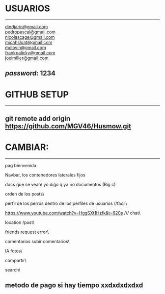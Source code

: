 # USUARIOS
----------------------------------------------------
dindjarin@gmail.com\
pedropascal@gmail.com\
nicolascage@gmail.com\
micahsloat@gmail.com\
mclovin@gmail.com\
frankpalicky@gmail.com\
joelmiller@gmail.com

*password*: 1234
----------------------------------------------------

# GITHUB SETUP
----------------------------------------------------
git remote add origin https://github.com/MGV46/Husmow.git
----------------------------------------------------

# CAMBIAR:
---------------------------------------------------
pag bienvenida

Navbar, los contenedores laterales fijos

docs que se vean\ yo digo q ya no documentos (Big c)

orden de los posts\

perfil de los perros dentro de los perfiles de usuarios //facil\

https://www.youtube.com/watch?v=HggSXt1Hzfk&t=620s  /// chat\

location /post\

friends request error\

comentarios subir comentarios\

IA fotos\

compartir\


search\

metodo de pago si hay tiempo xxdxdxdxdxd
-------------------------------------------------------
